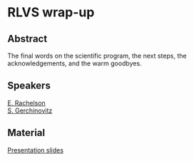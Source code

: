 # RLVS wrap-up

## Abstract

The final words on the scientific program, the next steps, the acknowledgements, and the warm goodbyes.

## Speakers

[E. Rachelson](emmanuel-rachelson.md)  
[S. Gerchinovitz](sebastien-gerchinovitz.md)

## Material

[Presentation slides](#)  


